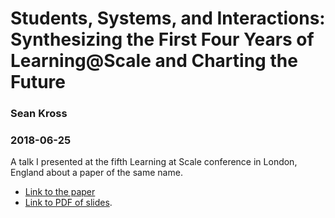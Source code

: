 # Students, Systems, and Interactions: Synthesizing the First Four Years of Learning@Scale and Charting the Future

### Sean Kross

### 2018-06-25

A talk I presented at the fifth Learning at Scale conference in London, England
about a paper of the same name.

- [Link to the paper](http://seankross.com/las-2018/)
- [Link to PDF of slides](http://seankross.com/las-2018-talk/talk.pdf).
